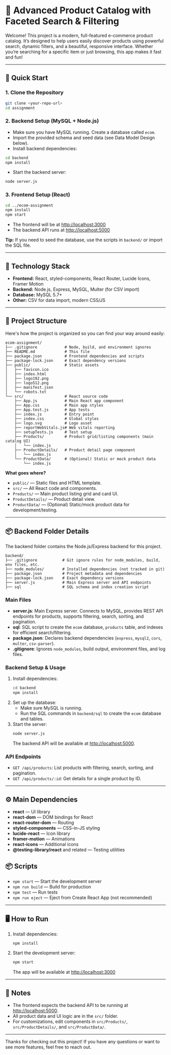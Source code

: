 # 🛒 Advanced Product Catalog with Faceted Search & Filtering

Welcome! This project is a modern, full-featured e-commerce product catalog. It’s designed to help users easily discover products using powerful search, dynamic filters, and a beautiful, responsive interface. Whether you’re searching for a specific item or just browsing, this app makes it fast and fun!

---

## 🚀 Quick Start

### 1. Clone the Repository
```bash
git clone <your-repo-url>
cd assignment
```

### 2. Backend Setup (MySQL + Node.js)
- Make sure you have MySQL running. Create a database called `ecom`.
- Import the provided schema and seed data (see Data Model Design below).
- Install backend dependencies:
```bash
cd backend
npm install
```
- Start the backend server:
```bash
node server.js
```

### 3. Frontend Setup (React)
```bash
cd ../ecom-assignment
npm install
npm start
```
- The frontend will be at [http://localhost:3000](http://localhost:3000)
- The backend API runs at [http://localhost:5000](http://localhost:5000)

**Tip:** If you need to seed the database, use the scripts in `backend/` or import the SQL file.

---

## 🧰 Technology Stack
- **Frontend:** React, styled-components, React Router, Lucide Icons, Framer Motion
- **Backend:** Node.js, Express, MySQL, Multer (for CSV import)
- **Database:** MySQL 5.7+
- **Other:** CSV for data import, modern CSS/JS

---

## 📁 Project Structure

Here's how the project is organized so you can find your way around easily:

```
ecom-assignment/
├── .gitignore            # Node, build, and environment ignores
├── README.md             # This file
├── package.json          # Frontend dependencies and scripts
├── package-lock.json     # Exact dependency versions
├── public/               # Static assets
│   ├── favicon.ico
│   ├── index.html
│   ├── logo192.png
│   ├── logo512.png
│   ├── manifest.json
│   └── robots.txt
└── src/                  # React source code
    ├── App.js            # Main React app component
    ├── App.css           # Main app styles
    ├── App.test.js       # App tests
    ├── index.js          # Entry point
    ├── index.css         # Global styles
    ├── logo.svg          # Logo asset
    ├── reportWebVitals.js# Web vitals reporting
    ├── setupTests.js     # Test setup
    ├── Products/         # Product grid/listing components (main catalog UI)
    │   └── index.js
    ├── ProductDetails/   # Product detail page component
    │   └── index.js
    └── ProductData/      # (Optional) Static or mock product data
        └── index.js
```

**What goes where?**
- `public/` — Static files and HTML template.
- `src/` — All React code and components.
- `Products/` — Main product listing grid and card UI.
- `ProductDetails/` — Product detail view.
- `ProductData/` — (Optional) Static/mock product data for development/testing.

---

## 📦 Backend Folder Details

The backend folder contains the Node.js/Express backend for this project.

```
backend/
├── .gitignore           # Git ignore rules for node_modules, build, env files, etc.
├── node_modules/        # Installed dependencies (not tracked in git)
├── package.json         # Project metadata and dependencies
├── package-lock.json    # Exact dependency versions
├── server.js            # Main Express server and API endpoints
├── sql                  # SQL schema and index creation script
```

### Main Files
- **server.js**: Main Express server. Connects to MySQL, provides REST API endpoints for products, supports filtering, search, sorting, and pagination.
- **sql**: SQL script to create the `ecom` database, `products` table, and indexes for efficient search/filtering.
- **package.json**: Declares backend dependencies (`express`, `mysql2`, `cors`, `multer`, `csv-parser`).
- **.gitignore**: Ignores `node_modules`, build output, environment files, and log files.

### Backend Setup & Usage
1. Install dependencies:
   ```sh
   cd backend
   npm install
   ```
2. Set up the database:
   - Make sure MySQL is running.
   - Run the SQL commands in `backend/sql` to create the `ecom` database and tables.
3. Start the server:
   ```sh
   node server.js
   ```
   The backend API will be available at [http://localhost:5000](http://localhost:5000).

### API Endpoints
- `GET /api/products`: List products with filtering, search, sorting, and pagination.
- `GET /api/products/:id`: Get details for a single product by ID.

---

## ⚙️ Main Dependencies

- **react** — UI library
- **react-dom** — DOM bindings for React
- **react-router-dom** — Routing
- **styled-components** — CSS-in-JS styling
- **lucide-react** — Icon library
- **framer-motion** — Animations
- **react-icons** — Additional icons
- **@testing-library/react** and related — Testing utilities

## 📦 Scripts

- `npm start` — Start the development server
- `npm run build` — Build for production
- `npm test` — Run tests
- `npm run eject` — Eject from Create React App (not recommended)

---

## 🖥️ How to Run

1. Install dependencies:
   ```sh
   npm install
   ```
2. Start the development server:
   ```sh
   npm start
   ```
   The app will be available at [http://localhost:3000](http://localhost:3000)

---

## 📝 Notes
- The frontend expects the backend API to be running at [http://localhost:5000](http://localhost:5000).
- All product data and UI logic are in the `src/` folder.
- For customizations, edit components in `src/Products/`, `src/ProductDetails/`, and `src/ProductData/`.

---

Thanks for checking out this project! If you have any questions or want to see more features, feel free to reach out.
